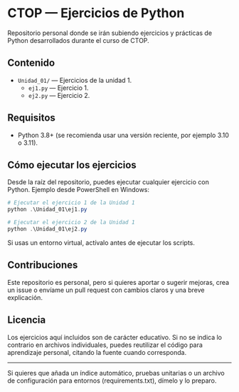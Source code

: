# CTOP — Ejercicios de Python

Repositorio personal donde se irán subiendo ejercicios y prácticas de Python desarrollados durante el curso de CTOP.

## Contenido

- `Unidad_01/` — Ejercicios de la unidad 1.
	- `ej1.py` — Ejercicio 1.
	- `ej2.py` — Ejercicio 2.

## Requisitos

- Python 3.8+ (se recomienda usar una versión reciente, por ejemplo 3.10 o 3.11).

## Cómo ejecutar los ejercicios

Desde la raíz del repositorio, puedes ejecutar cualquier ejercicio con Python. Ejemplo desde PowerShell en Windows:

```powershell
# Ejecutar el ejercicio 1 de la Unidad 1
python .\Unidad_01\ej1.py

# Ejecutar el ejercicio 2 de la Unidad 1
python .\Unidad_01\ej2.py
```

Si usas un entorno virtual, actívalo antes de ejecutar los scripts.

## Contribuciones

Este repositorio es personal, pero si quieres aportar o sugerir mejoras, crea un issue o envíame un pull request con cambios claros y una breve explicación.

## Licencia

Los ejercicios aquí incluidos son de carácter educativo. Si no se indica lo contrario en archivos individuales, puedes reutilizar el código para aprendizaje personal, citando la fuente cuando corresponda.

---

Si quieres que añada un índice automático, pruebas unitarias o un archivo de configuración para entornos (requirements.txt), dímelo y lo preparo.
